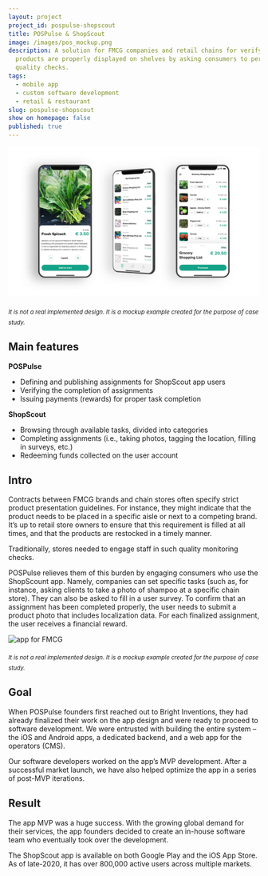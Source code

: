 ```yaml
---
layout: project
project_id: pospulse-shopscout
title: POSPulse & ShopScout
image: /images/pos_mockup.png
description: A solution for FMCG companies and retail chains for verifying if
  products are properly displayed on shelves by asking consumers to perform paid
  quality checks.
tags:
  - mobile app
  - custom software development
  - retail & restaurant
slug: pospulse-shopscout
show on homepage: false
published: true
---
```

![FMCG app development](/images/pos_mockups.png)

<sub>*It is not a real implemented design. It is a mockup example created for the purpose of case study.*</sub>

## Main features

**POSPulse**

* Defining and publishing assignments for ShopScout app users
* Verifying the completion of assignments
* Issuing payments (rewards) for proper task completion

**ShopScout**

* Browsing through available tasks, divided into categories
* Completing assignments (i.e., taking photos, tagging the location, filling in surveys, etc.)
* Redeeming funds collected on the user account 

## Intro

Contracts between FMCG brands and chain stores often specify strict product presentation guidelines. For instance, they might indicate that the product needs to be placed in a specific aisle or next to a competing brand. It’s up to retail store owners to ensure that this requirement is filled at all times, and that the products are restocked in a timely manner. 

Traditionally, stores needed to engage staff in such quality monitoring checks.

POSPulse relieves them of this burden by engaging consumers who use the ShopScount app. Namely, companies can set specific tasks (such as, for instance, asking clients to take a photo of shampoo at a specific chain store). They can also be asked to fill in a user survey. To confirm that an assignment has been completed properly, the user needs to submit a product photo that includes localization data. For each finalized assignment, the user receives a financial reward.

![app for FMCG](/images/pos_2_mockup.png)

<sub>*It is not a real implemented design. It is a mockup example created for the purpose of case study.*</sub>

## Goal

When POSPulse founders first reached out to Bright Inventions, they had already finalized their work on the app design and were ready to proceed to software development. We were entrusted with building the entire system – the iOS and Android apps, a dedicated backend, and a web app for the operators (CMS). 

Our software developers worked on the app’s MVP development. After a successful market launch, we have also helped optimize the app in a series of post-MVP iterations.

## Result

The app MVP was a huge success. With the growing global demand for their services, the app founders decided to create an in-house software team who eventually took over the development. 

The ShopScout app is available on both Google Play and the iOS App Store. As of late-2020, it has over 800,000 active users across multiple markets.
